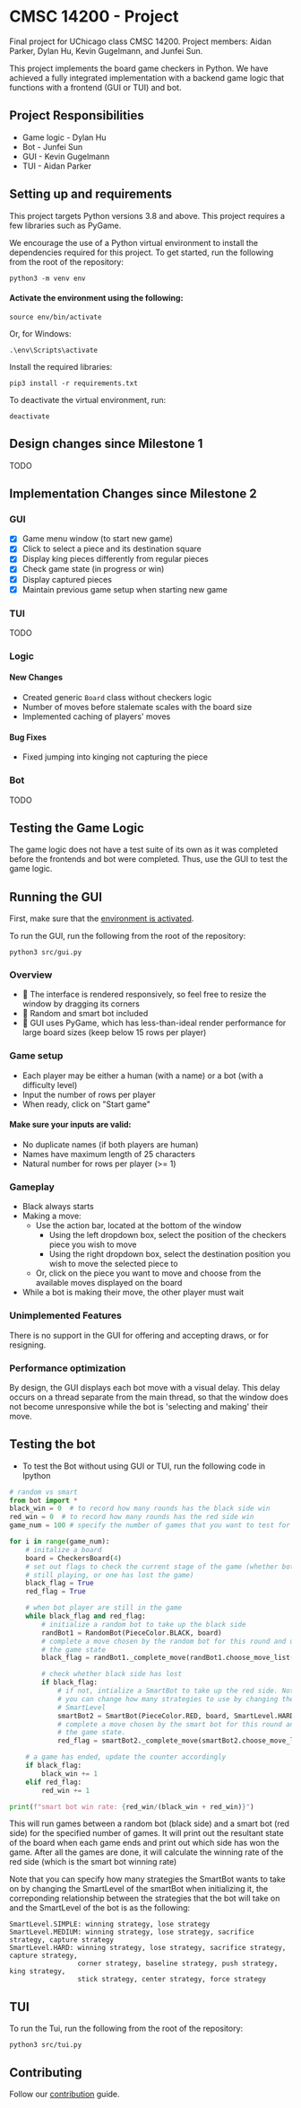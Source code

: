 # CMSC 14200 - Project

Final project for UChicago class CMSC 14200. Project members: Aidan Parker, Dylan Hu, Kevin Gugelmann, and Junfei Sun.

This project implements the board game checkers in Python. We have achieved a fully integrated implementation with a backend game logic that functions with a frontend (GUI or TUI) and bot.

## Project Responsibilities

* Game logic - Dylan Hu
* Bot - Junfei Sun
* GUI - Kevin Gugelmann
* TUI - Aidan Parker

## Setting up and requirements

This project targets Python versions 3.8 and above. This project requires a few libraries such as PyGame.

We encourage the use of a Python virtual environment to install the dependencies required for this project. To get started, run the following from the root of the repository:

```shell
python3 -m venv env
```

#### Activate the environment using the following:
```shell
source env/bin/activate
```
Or, for Windows:
```shell
.\env\Scripts\activate
```

Install the required libraries:
```shell
pip3 install -r requirements.txt
```

To deactivate the virtual environment, run:
```shell
deactivate
```

## Design changes since Milestone 1

TODO

## Implementation Changes since Milestone 2

### GUI

- [x] Game menu window (to start new game)
- [x] Click to select a piece and its destination square
- [x] Display king pieces differently from regular pieces
- [x] Check game state (in progress or win)
- [x] Display captured pieces
- [x] Maintain previous game setup when starting new game

### TUI

TODO

### Logic

#### New Changes

* Created generic `Board` class without checkers logic
* Number of moves before stalemate scales with the board size
* Implemented caching of players' moves

#### Bug Fixes

* Fixed jumping into kinging not capturing the piece

### Bot

TODO

## Testing the Game Logic

The game logic does not have a test suite of its own as it was completed before the frontends and bot were completed. Thus, use the GUI to test the game logic.

## Running the GUI

First, make sure that the [environment is activated](#activate-the-environment-using-the-following).

To run the GUI, run the following from the root of the repository:
```shell
python3 src/gui.py
```

### Overview

- 📐 The interface is rendered responsively, so feel free to resize the window by dragging its corners
- 🦾 Random and smart bot included
- 🐌 GUI uses PyGame, which has less-than-ideal render performance for large board sizes (keep below 15 rows per player)

### Game setup

- Each player may be either a human (with a name) or a bot (with a difficulty level)
- Input the number of rows per player
- When ready, click on "Start game"

#### Make sure your inputs are valid:

- No duplicate names (if both players are human)
- Names have maximum length of 25 characters
- Natural number for rows per player (>= 1)

### Gameplay
- Black always starts
- Making a move:
  - Use the action bar, located at the bottom of the window
    - Using the left dropdown box, select the position of the checkers piece you wish to move
    - Using the right dropdown box, select the destination position you wish to move the selected piece to
  - Or, click on the piece you want to move and choose from the available moves displayed on the board
- While a bot is making their move, the other player must wait

### Unimplemented Features
There is no support in the GUI for offering and accepting draws, or for resigning.

### Performance optimization
By design, the GUI displays each bot move with a visual delay. This delay occurs on a thread separate from the main thread, so that the window does not become unresponsive while the bot is 'selecting and making' their move.

## Testing the bot
- To test the Bot without using GUI or TUI, run the following code in Ipython
```python
# random vs smart
from bot import *
black_win = 0  # to record how many rounds has the black side win
red_win = 0  # to record how many rounds has the red side win
game_num = 100 # specify the number of games that you want to test for   

for i in range(game_num):
    # initalize a board
    board = CheckersBoard(4)
    # set out flags to check the current stage of the game (whether both are
    # still playing, or one has lost the game)
    black_flag = True
    red_flag = True

    # when bot player are still in the game
    while black_flag and red_flag:  
        # initialize a random bot to take up the black side
        randBot1 = RandomBot(PieceColor.BLACK, board)
        # complete a move chosen by the random bot for this round and update 
        # the game state
        black_flag = randBot1._complete_move(randBot1.choose_move_list())

        # check whether black side has lost
        if black_flag:
            # if not, intialize a SmartBot to take up the red side. Note that 
            # you can change how many strategies to use by changing the 
            # SmartLevel
            smartBot2 = SmartBot(PieceColor.RED, board, SmartLevel.HARD)
            # complete a move chosen by the smart bot for this round and update 
            # the game state.
            red_flag = smartBot2._complete_move(smartBot2.choose_move_list())

    # a game has ended, update the counter accordingly
    if black_flag:
        black_win += 1
    elif red_flag:
        red_win += 1

print(f"smart bot win rate: {red_win/(black_win + red_win)}")
```

This will run games between a random bot (black side) and a smart bot (red side) for the 
specified number of games. It will print out the resultant state of the board when each 
game ends and print out which side has won the game. After all the games are done, it will
calculate the winning rate of the red side (which is the smart bot winning rate)

Note that you can specify how many strategies the SmartBot wants to take on by changing the 
SmartLevel of the smartBot when initializing it, the correponding relationship between the 
strategies that the bot will take on and the SmartLevel of the bot is as the following:

```
SmartLevel.SIMPLE: winning strategy, lose strategy
SmartLevel.MEDIUM: winning strategy, lose strategy, sacrifice strategy, capture strategy
SmartLevel.HARD: winning strategy, lose strategy, sacrifice strategy, capture strategy,
                 corner strategy, baseline strategy, push strategy, king strategy,
                 stick strategy, center strategy, force strategy
```

## TUI
To run the Tui, run the following from the root of the repository:
```
python3 src/tui.py
```

## Contributing

Follow our [contribution](CONTRIBUTING.md) guide.
